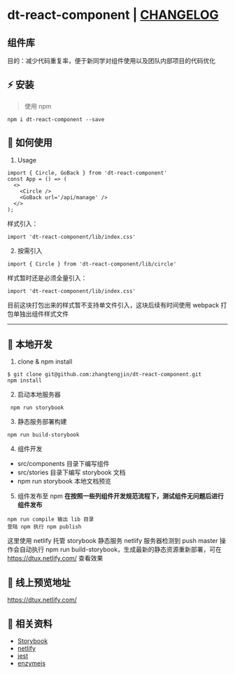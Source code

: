 # dt-react-component | [CHANGELOG](./CHANGELOG.md)

## 组件库
目的：减少代码重复率，便于新同学对组件使用以及团队内部项目的代码优化
## :zap: 安装
> 使用 npm
```plain
npm i dt-react-component --save
```
## :book: 如何使用
1. Usage
```plain
import { Circle, GoBack } from 'dt-react-component'
const App = () => (
  <>
    <Circle />
    <GoBack url='/api/manage' />
  </>
);
```
样式引入：
```plain
import 'dt-react-component/lib/index.css'
```

2. 按需引入
```plain
import { Circle } from 'dt-react-component/lib/circle'
```
样式暂时还是必须全量引入：
```plain
import 'dt-react-component/lib/index.css'
```
目前这块打包出来的样式暂不支持单文件引入，这块后续有时间使用 webpack 打包单独出组件样式文件

----

## :wrench: 本地开发
1. clone & npm install
```plain
$ git clone git@github.com:zhangtengjin/dt-react-component.git
npm install
```
2. 启动本地服务器
```plain
 npm run storybook
```
3. 静态服务部署构建
```plain
npm run build-storybook
```
4. 组件开发
+ src/components 目录下编写组件
+ src/stories 目录下编写 storybook 文档
+ npm run storybook 本地文档预览

5. 组件发布至 npm
**在按照一些列组件开发规范流程下，测试组件无问题后进行组件发布**
```plain
npm run compile 输出 lib 目录
登陆 npm 执行 npm publish
```
这里使用 netlify 托管 storybook 静态服务
netlify 服务器检测到 push master 操作会自动执行 npm run build-storybook，生成最新的静态资源重新部署，可在 https://dtux.netlify.com/ 查看效果

## :ferris_wheel: 线上预览地址
https://dtux.netlify.com/

## :blue_book: 相关资料
* [Storybook](https://storybook.js.org/)
* [netlify](https://www.netlify.com/)
* [jest](https://jestjs.io/)
* [enzymejs](https://enzymejs.github.io/enzyme/)




